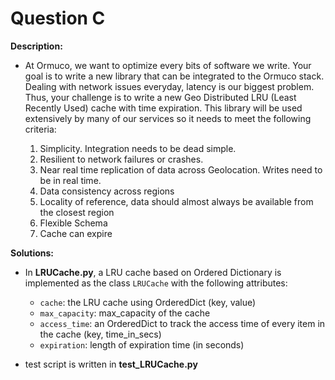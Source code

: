 # Question C
**Description:** 

- At Ormuco, we want to optimize every bits of software we write. Your goal is to write a new library that can be integrated to the Ormuco stack. Dealing with network issues everyday, latency is our biggest problem. Thus, your challenge is to write a new Geo Distributed LRU (Least Recently Used) cache with time expiration. This library will be used extensively by many of our services so it needs to meet the following criteria:
 
    1. Simplicity. Integration needs to be dead simple.
    2. Resilient to network failures or crashes.
    3. Near real time replication of data across Geolocation. Writes need to be in real time. 
    4. Data consistency across regions 
    5. Locality of reference, data should almost always be available from the closest region
    6. Flexible Schema
    7. Cache can expire

**Solutions:**

- In **LRUCache.py**, a LRU cache based on Ordered Dictionary is implemented as the class `LRUCache` with the following attributes:
  - `cache`: the LRU cache using OrderedDict (key, value)
  - `max_capacity`: max_capacity of the cache
  -	`access_time`: an OrderedDict to track the access time of every item in the cache (key, time_in_secs)
  -	`expiration`: length of expiration time (in seconds)

- test script is written in **test_LRUCache.py**